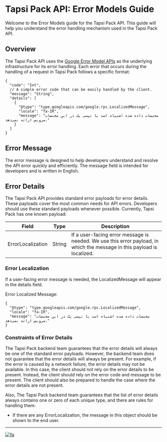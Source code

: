 # Tapsi Pack API: Error Models Guide

Welcome to the Error Models guide for the Tapsi Pack API. This guide will help you understand the error handling mechanism used in the Tapsi Pack API.

## Overview

The Tapsi Pack API uses the [Google Error Model APIs](https://cloud.google.com/apis/design/errors) as the underlying infrastructure for its error handling. Each error that occurs during the handling of a request in Tapsi Pack follows a specific format:

```json5
{
  "code": "Int",
  // A simple error code that can be easily handled by the client.
  "message": "String",
  "details": [
    {
      "@type": "type.googleapis.com/google.rpc.LocalizedMessage",
      "locale": "fa-IR",
      "message": "مختصات داده شده اشتباه است یا تپسی پک در این مختصات سرویس ارائه نمی‌دهد."
    }
  ]
}
```

## Error Message

The error message is designed to help developers understand and resolve the API error quickly and efficiently. The message field is intended for developers and is written in English.

## Error Details

The Tapsi Pack API provides standard error payloads for error details. These payloads cover the most common needs for API errors. Developers should use these standard payloads whenever possible. Currently, Tapsi Pack has one known payload:

| Field             | Type   | Description                                                                                                             |
|-------------------|--------|-------------------------------------------------------------------------------------------------------------------------|
| ErrorLocalization | String | If a user-facing error message is needed. We use this error payload, in which the message in this payload is localized. |

### Error Localization

If a user-facing error message is needed, the LocalizedMessage will appear in the details field.

Error Localized Message:

```json5
{
  "@type": "type.googleapis.com/google.rpc.LocalizedMessage",
  "locale": "fa-IR",
  "message": "مختصات داده شده اشتباه است یا تپسی پک در این مختصات سرویس ارائه نمی‌دهد."
}
```

### Constraints of Error Details

The Tapsi Pack backend team guarantees that the error details will always be one of the standard error payloads. However, the backend team does not guarantee that the error details will always be present. For example, if the error is caused by a network failure, the error details may not be available. In this case, the client should not rely on the error details to be present. Instead, the client should rely on the error code and message to be present. The client should also be prepared to handle the case where the error details are not present.

Also, The Tapsi Pack backend team guarantees that the list of error details always contains one or zero of each unique type, and there are rules for handling them:

- If there are any ErrorLocalization, the message in this object should be shown to the end user.

---

[![fa](https://img.shields.io/badge/lang-fa-greed.svg)](./README.fa.md)